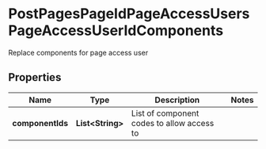 

# PostPagesPageIdPageAccessUsersPageAccessUserIdComponents

Replace components for page access user

## Properties

Name | Type | Description | Notes
------------ | ------------- | ------------- | -------------
**componentIds** | **List&lt;String&gt;** | List of component codes to allow access to | 



